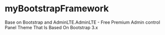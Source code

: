 # myBootstrapFramework
Base on Bootstrap and AdminLTE.AdminLTE - Free Premium Admin control Panel Theme That Is Based On Bootstrap 3.x
